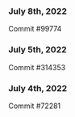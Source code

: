 ### July 8th, 2022

Commit #99774

### July 5th, 2022

Commit #314353


### July 4th, 2022

Commit #72281
